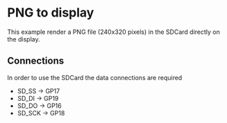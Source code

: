 # PNG to display

This example render a PNG file (240x320 pixels) in the SDCard directly on the
display.

## Connections

In order to use the SDCard the data connections are required

 * SD_SS -> GP17
 * SD_DI -> GP19
 * SD_DO -> GP16
 * SD_SCK -> GP18
